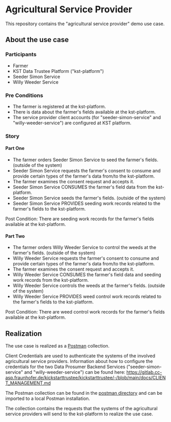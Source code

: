# Agricultural Service Provider
This repository contains the "agricultural service provider" demo use case.

## About the use case

### Participants
- Farmer
- KST Data Trustee Platform ("kst-platform")
- Seeder Simon Service
- Willy Weeder Service

### Pre Conditions
- The farmer is registered at the kst-platform.
- There is data about the farmer's fields available at the kst-platform.
- The service provider client accounts (for "seeder-simon-service" and "willy-weeder-service") are configured at KST platform.

### Story
#### Part One
- The farmer orders Seeder Simon Service to seed the farmer's fields. (outside of the system)
- Seeder Simon Service requests the farmer's consent to consume and provide certain types of the farmer's data from/to the kst-platform.
- The farmer examines the consent request and accepts it.
- Seeder Simon Service CONSUMES the farmer's field data from the kst-platform.
- Seeder Simon Service seeds the farmer's fields. (outside of the system)
- Seeder Simon Service PROVIDES seeding work records related to the farmer's fields to the kst-platform.

Post Condition: There are seeding work records for the farmer's fields available at the kst-platform.

#### Part Two
- The farmer orders Willy Weeder Service to control the weeds at the farmer's fields. (outside of the system)
- Willy Weeder Service requests the farmer's consent to consume and provide certain types of the farmer's data from/to the kst-platform.
- The farmer examines the consent request and accepts it.
- Willy Weeder Service CONSUMES the farmer's field data and seeding work records from the kst-platform.
- Willy Weeder Service controls the weeds at the farmer's fields. (outside of the system)
- Willy Weeder Service PROVIDES weed control work records related to the farmer's fields to the kst-platform.

Post Condition: There are weed control work records for the farmer's fields available at the kst-platform.

## Realization
The use case is realized as a [Postman](https://www.postman.com/) collection.

Client Credentials are used to authenticate the systems of the involved agricultural service providers.
Information about how to configure the credentials for the two Data Prosumer Backend Services ("seeder-simon-service" and "willy-weeder-service") can be found here: https://gitlab.cc-asp.fraunhofer.de/kickstarttrustee/kickstarttrustee/-/blob/main/docs/CLIENT_MANAGEMENT.md

The Postman collection can be found in the [postman directory](postman/) and can be imported to a local Postman installation.

The collection contains the requests that the systems of the agricultural service providers will send to the kst-platform to realize the use case.
